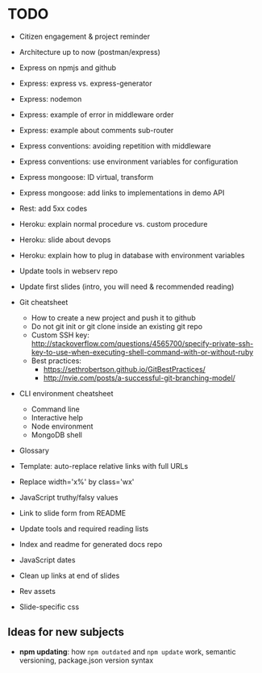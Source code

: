 # TODO

* Citizen engagement & project reminder
* Architecture up to now (postman/express)
* Express on npmjs and github

* Express: express vs. express-generator
* Express: nodemon
* Express: example of error in middleware order
* Express: example about comments sub-router
* Express conventions: avoiding repetition with middleware
* Express conventions: use environment variables for configuration
* Express mongoose: ID virtual, transform
* Express mongoose: add links to implementations in demo API
* Rest: add 5xx codes
* Heroku: explain normal procedure vs. custom procedure
* Heroku: slide about devops
* Heroku: explain how to plug in database with environment variables
* Update tools in webserv repo
* Update first slides (intro, you will need & recommended reading)
* Git cheatsheet
  * How to create a new project and push it to github
  * Do not git init or git clone inside an existing git repo
  * Custom SSH key: http://stackoverflow.com/questions/4565700/specify-private-ssh-key-to-use-when-executing-shell-command-with-or-without-ruby
  * Best practices:
    * https://sethrobertson.github.io/GitBestPractices/
    * http://nvie.com/posts/a-successful-git-branching-model/
* CLI environment cheatsheet
  * Command line
  * Interactive help
  * Node environment
  * MongoDB shell
* Glossary
* Template: auto-replace relative links with full URLs

* Replace width='x%' by class='wx'
* JavaScript truthy/falsy values
* Link to slide form from README
* Update tools and required reading lists
* Index and readme for generated docs repo
* JavaScript dates
* Clean up links at end of slides

* Rev assets
* Slide-specific css

## Ideas for new subjects

* **npm updating**: how `npm outdated` and `npm update` work, semantic versioning, package.json version syntax
